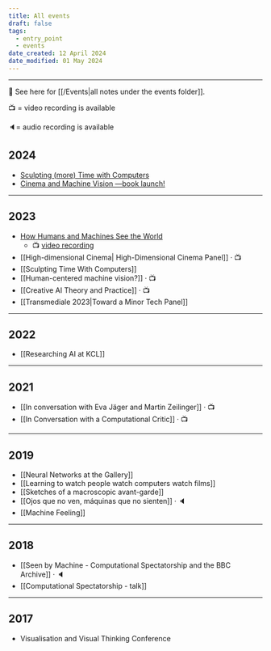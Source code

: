 ```yaml
---
title: All events
draft: false
tags:
  - entry_point
  - events
date_created: 12 April 2024
date_modified: 01 May 2024
---
```

---

📝 See here for [[/Events|all notes under the events folder]].

 📺 = video recording is available
 
🔈= audio recording is available


## 2024
- [Sculpting (more) Time with Computers](https://sculptingtime.github.io/)
- [Cinema and Machine Vision ―book launch!](https://www.kcl.ac.uk/events/cinema-and-machine-vision)

---
## 2023
- [How Humans and Machines See the World](https://www.kcl.ac.uk/events/how-humans-and-machines-see-the-world)
	- 📺 [video recording](https://youtu.be/_CtwWBqE_Aw?si=gzDBnruMM2La5jAP)
- [[High-dimensional Cinema| High-Dimensional Cinema Panel]] · 📺
- [[Sculpting Time With Computers]]
- [[Human-centered machine vision?]] · 📺
- [[Creative AI Theory and Practice]] · 📺
- [[Transmediale 2023|Toward a Minor Tech Panel]]
---
## 2022
- [[Researching AI at KCL]]
---
## 2021
- [[In conversation with Eva Jäger and Martin Zeilinger]] · 📺
- [[In Conversation with a Computational Critic]] · 📺
---
## 2019
- [[Neural Networks at the Gallery]]
- [[Learning to watch people watch computers watch films]]
- [[Sketches of a macroscopic avant-garde]]
- [[Ojos que no ven, máquinas que no sienten]] · 🔈
- [[Machine Feeling]]
---
## 2018
- [[Seen by Machine - Computational Spectatorship and the BBC Archive]] · 🔈
- [[Computational Spectatorship - talk]]
---
## 2017
- Visualisation and Visual Thinking Conference